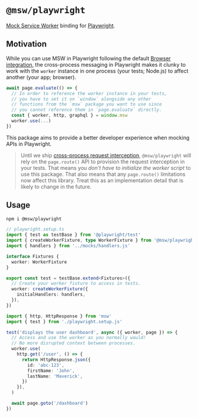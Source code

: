 # `@msw/playwright`

[Mock Service Worker](https://mswjs.io) binding for [Playwright](https://playwright.dev/).

## Motivation

While you can use MSW in Playwright following the default [Browser integration](https://mswjs.io/docs/integrations/browser), the cross-process messaging in Playwright makes it clunky to work with the `worker` instance in one process (your tests; Node.js) to affect another (your app; browser).

```ts
await page.evaluate(() => {
  // In order to reference the worker instance in your tests,
  // you have to set it on `window` alongside any other
  // functions from the `msw` package you want to use since
  // you cannot reference them in `page.evaluate` directly.
  const { worker, http, graphql } = window.msw
  worker.use(...)
})
```

This package aims to provide a better developer experience when mocking APIs in Playwright.

> Until we ship [cross-process request interception](https://github.com/mswjs/msw/pull/1617), `@msw/playwright` will rely on the `page.route()` API to provision the request interception in your tests. That means you _don't have to initialize the worker script_ to use this package. That also means that any `page.route()` limitations now affect this library. Treat this as an implementation detail that is likely to change in the future.

## Usage

```sh
npm i @msw/playwright
```

```ts
// playwright.setup.ts
import { test as testBase } from '@playwright/test'
import { createWorkerFixture, type WorkerFixture } from '@msw/playwright'
import { handlers } from '../mocks/handlers.js'

interface Fixtures {
  worker: WorkerFixture
}

export const test = testBase.extend<Fixtures>({
  // Create your worker fixture to access in tests.
  worker: createWorkerFixture({
    initialHandlers: handlers,
  }),
})
```

```ts
import { http, HttpResponse } from 'msw'
import { test } from './playwright.setup.js'

test('displays the user dashboard', async ({ worker, page }) => {
  // Access and use the worker as you normally would!
  // No more disrupted context between processes.
  worker.use(
    http.get('/user', () => {
      return HttpResponse.json({
        id: 'abc-123',
        firstName: 'John',
        lastName: 'Maverick',
      })
    }),
  )

  await page.goto('/dashboard')
})
```

